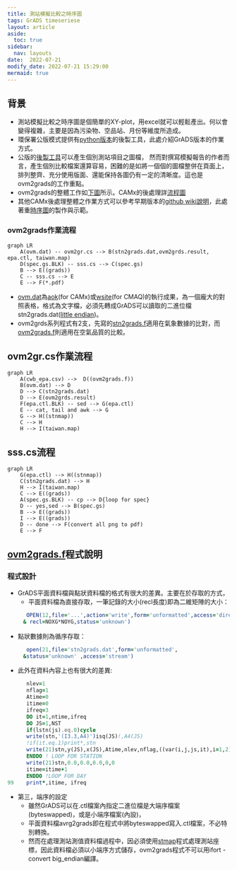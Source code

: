 ```yaml
---
title: 測站模擬比較之時序圖
tags: GrADS timeseriese
layout: article
aside:
  toc: true
sidebar:
  nav: layouts
date:  2022-07-21
modify_date: 2022-07-21 15:29:00
mermaid: true
---
```

## 背景
- 測站模擬比較之時序圖是個簡單的XY-plot，用excel就可以輕鬆產出。何以會變得複雜，主要是因為污染物、空品站、月份等維度所造成。
- 環保署公版模式提供有[python版本][postTS]的後製工具，此處介紹GrADS版本的作業方式。
- 公版的[後製工具][postTS]可以產生個別測站項目之圖檔，
然而對撰寫模擬報告的作者而言，產生個別比較檔案還算容易，困難的是如將一個個的圖檔整併在頁面上，排列整齊、充分使用版面、還能保持各圖仍有一定的清晰度。這也是ovm2grads的工作重點。
- ovm2grads的整體工作如[下圖](https://github.com/sinotec2/FAQ/blob/main/_posts/2022-07-21-ovm2grads.md#ovm2grads作業流程)所示。CAMx的後處理詳[流程圖](https://github.com/sinotec2/FAQ/blob/main/_posts/2022-07-20-aok.md#CAMx模式後處理整體流程)
- 其他CAMx後處理整體之作業方式可以參考早期版本的[github wiki說明](https://github.com/sinotec2/camxruns/wiki/GrADS圖檔之製作)，此處著重[時序圖](https://github.com/sinotec2/camxruns/wiki/GrADS圖檔之製作#時序圖ovm2grads-jobs)的製作與示範。

### ovm2grads作業流程

```mermaid
graph LR
    A(ovm.dat) -- ovm2gr.cs --> B(stn2grads.dat,ovm2grds.result, epa.ctl, taiwan.map)
    D(spec.gs.BLK) -- sss.cs --> C(spec.gs)
    B --> E((grads))
    C -- sss.cs --> E
    E --> F(*.pdf)
```
- [ovm.dat][ovm.dat]為[aok][aok](for CAMx)或[wsite][wsite](for CMAQ)的執行成果，為一個龐大的對照表格，格式為文字檔，必須先轉成GrADS可以讀取的二進位檔stn2grads.dat([little endian](https://github.com/sinotec2/camxruns/wiki/CAMx(UAM)的檔案格式#端序尾序的差異))。
- ovm2grds系列程式有2支，先寫的[stn2grads.f][1]適用在氣象數據的比對，而[ovm2grads.f][2]則適用在空氣品質的比較。

## ovm2gr.cs作業流程

```mermaid
graph LR
    A(cwb_epa.csv) -->  D((ovm2grads.f)) 
    B(ovm.dat) --> D
    D --> C(stn2grads.dat)
    D --> E(ovm2grds.result)
    F(epa.ctl.BLK) -- sed --> G(epa.ctl)
    E -- cat, tail and awk --> G
    G --> H((stnmap))
    C --> H
    H --> I(taiwan.map)
```

## sss.cs流程

```mermaid
graph LR
    G(epa.ctl) --> H((stnmap))
    C(stn2grads.dat) --> H
    H --> I(taiwan.map)
    C --> E((grads))
    A(spec.gs.BLK) -- cp --> D{loop for spec}
    D -- yes,sed --> B(spec.gs)
    B --> E((grads))
    I --> E((grads))
    D -- done --> F(convert all png to pdf)
    E --> F
```


## [ovm2grads.f][2]程式說明

### 程式設計 
- GrADS平面資料檔與點狀資料檔的格式有很大的差異。主要在於存取的方式，
  - 平面資料檔為直接存取，一筆記錄的大小(recl長度)即為二維矩陣的大小：

```fortran
      OPEN(12,file='...',action='write',form='unformatted',access='direct',    
     & recl=NOXG*NOYG,status='unknown')    
```
- 點狀數據則為循序存取：

```fortran
      open(21,file='stn2grads.dat',form='unformatted',    
     &status='unknown' ,access='stream')    
```

- 此外在資料內容上也有很大的差異:

```fortran
      nlev=1    
      nflag=1    
      Atime=0    
      itime=0    
      ifreq=3    
      DO it=1,ntime,ifreq    
      DO JS=1,NST    
      if(lstn(js).eq.0)cycle    
      write(stn,'(I3.3,A4)')isq(JS)!,A4(JS)    
      !if(it.eq.1)print*,stn    
      write(21)stn,y(JS),x(JS),Atime,nlev,nflag,((var(i,j,js,it),i=1,2),j=1,8)    
      ENDDO ! LOOP FOR STATION    
      write(21)stn,0.0,0.0,0.0,0,0    
      itime=itime+1    
      ENDDO !LOOP FOR DAY    
99    print*,itime, ifreq
```

- 第三，端序的設定
  - 雖然GrADS可以在.ctl檔案內指定二進位檔是大端序檔案(byteswapped)，或是小端序檔案(內設)，
  - 平面資料檔avrg2grads即在程式中將byteswapped寫入.ctl檔案，不必特別轉換。
  - 然而在處理測站測值資料檔過程中，因必須使用[stmap][stmap]程式處理測站座標，因此資料檔必須以小端序方式儲存，ovm2grads程式不可以用ifort -convert big_endian編譯。

[postTS]: <https://sinotec2.github.io/Focus-on-Air-Quality/GridModels/TWNEPA_RecommCMAQ/post_process/Air_plot_tool/#air_plotsimobspy> "Focus-on-Air-Quality -> CMAQ模式 -> 環保署建議公版模式-> 後製工具 -> 空品繪圖工具(Air_plot_tool) -> air_plotsimobspy"
[ovm.dat]: <https://sinotec2.github.io/FAQ/2022/07/20/aok.html#ovm.dat> "ovm程式結果"
[aok]: <https://sinotec2.github.io/FAQ/2022/07/20/aok.html> "CAMx模擬結果之比對(aok)"
[wsite]: <https://sinotec2.github.io/Focus-on-Air-Quality/GridModels/POST/5IncProc/> "從COMBINE結果中讀取測站位置之濃度值(wsite)"
[1]: <https://github.com/sinotec2/camxruns/blob/master/stn2grads.f> "stn2grads.f source code"
[2]: <https://github.com/sinotec2/camxruns/blob/master/ovm2grads.f> "ovm2grads.f source code"
[stmap]: <http://cola.gmu.edu/grads/gadoc/gradutilstnmap.html> "stnmap 是一個實用的GrADS外部程序，它為測站數據檔寫出對照表(hash table)和/或鏈接列表信息，使 GrADS 可以更有效地讀取數據。產生測站數據檔(.dat)並創建隨附的數據描述符文件(.ctl檔)後，您必須先執行 stnmap 程序，然後才能使用GrADS查看.dat中的數據。"